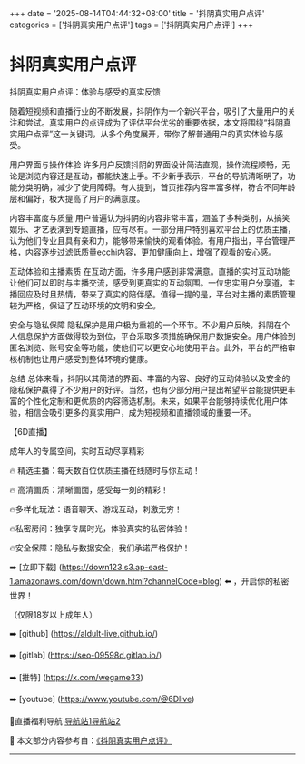 +++
date = '2025-08-14T04:44:32+08:00'
title = '抖阴真实用户点评'
categories = ['抖阴真实用户点评']
tags = ['抖阴真实用户点评']
+++

# 抖阴真实用户点评

抖阴真实用户点评：体验与感受的真实反馈

随着短视频和直播行业的不断发展，抖阴作为一个新兴平台，吸引了大量用户的关注和尝试。真实用户的点评成为了评估平台优劣的重要依据，本文将围绕“抖阴真实用户点评”这一关键词，从多个角度展开，带你了解普通用户的真实体验与感受。

用户界面与操作体验
许多用户反馈抖阴的界面设计简洁直观，操作流程顺畅，无论是浏览内容还是互动，都能快速上手。不少新手表示，平台的导航清晰明了，功能分类明确，减少了使用障碍。有人提到，首页推荐内容丰富多样，符合不同年龄层和偏好，极大提高了用户的满意度。

内容丰富度与质量
用户普遍认为抖阴的内容非常丰富，涵盖了多种类别，从搞笑娱乐、才艺表演到专题直播，应有尽有。一部分用户特别喜欢平台上的优质主播，认为他们专业且具有亲和力，能够带来愉快的观看体验。有用户指出，平台管理严格，内容逐步过滤低质量ecchi内容，更加健康向上，增强了观看的安心感。

互动体验和主播素质
在互动方面，许多用户感到非常满意。直播的实时互动功能让他们可以即时与主播交流，感受到更真实的互动氛围。一位忠实用户分享道，主播回应及时且热情，带来了真实的陪伴感。值得一提的是，平台对主播的素质管理较为严格，保证了互动环境的文明和安全。

安全与隐私保障
隐私保护是用户极为重视的一个环节。不少用户反映，抖阴在个人信息保护方面做得较为到位，平台采取多项措施确保用户数据安全。用户体验到匿名浏览、账号安全等功能，使他们可以更安心地使用平台。此外，平台的严格审核机制也让用户感受到整体环境的健康。

总结
总体来看，抖阴以其简洁的界面、丰富的内容、良好的互动体验以及安全的隐私保护赢得了不少用户的好评。当然，也有少部分用户提出希望平台能提供更丰富的个性化定制和更优质的内容筛选机制。未来，如果平台能够持续优化用户体验，相信会吸引更多的真实用户，成为短视频和直播领域的重要一环。

【6D直播】

成年人的专属空间，实时互动尽享精彩

🔥 精选主播：每天数百位优质主播在线随时与你互动！

🔥 高清画质：清晰画面，感受每一刻的精彩！

🔥多样化玩法：语音聊天、游戏互动，刺激无穷！

🔥私密房间：独享专属时光，体验真实的私密体验！

🔥安全保障：隐私与数据安全，我们承诺严格保护！

➡️ [立即下载] (https://down123.s3.ap-east-1.amazonaws.com/down/down.html?channelCode=blog) ⬅️ ，开启你的私密世界！

（仅限18岁以上成年人）

➡️ [github] (https://aldult-live.github.io/)

➡️ [gitlab] (https://seo-09598d.gitlab.io/)

➡️ [推特] (https://x.com/wegame33)

➡️ [youtube] (https://www.youtube.com/@6Dlive)

🔞直播福利导航   [导航站1](https://webstack-86085a.gitlab.io/)[导航站2](https://onlygit123-2.github.io/)


📘 本文部分内容参考自：[《抖阴真实用户点评》](https://webstack-hugo-16.pages.dev/)

---
